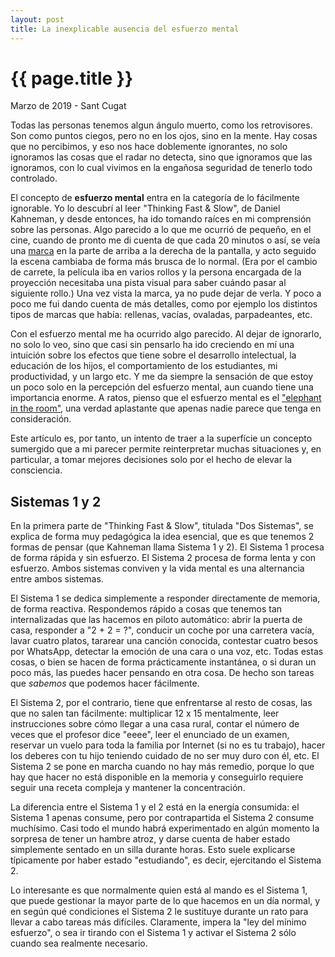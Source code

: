 ```yaml
---
layout: post
title: La inexplicable ausencia del esfuerzo mental
---
```


# {{ page.title }}

<time class="fecha">Marzo de 2019 - Sant Cugat</time>

Todas las personas tenemos algun ángulo muerto, como los retrovisores. Son como
puntos ciegos, pero no en los ojos, sino en la mente. Hay cosas que no
percibimos, y eso nos hace doblemente ignorantes, no solo ignoramos las cosas
que el radar no detecta, sino que ignoramos que las ignoramos, con lo cual
vivimos en la engañosa seguridad de tenerlo todo controlado.

El concepto de **esfuerzo mental** entra en la categoría de lo fácilmente
ignorable. Yo lo descubrí al leer "Thinking Fast & Slow", de Daniel Kahneman, y
desde entonces, ha ido tomando raíces en mi comprensión sobre las personas. Algo
parecido a lo que me ocurrió de pequeño, en el cine, cuando de pronto me di
cuenta de que cada 20 minutos o así, se veía una
[marca](https://en.wikipedia.org/wiki/Cue_mark) en la parte de arriba a la
derecha de la pantalla, y acto seguido la escena cambiaba de forma más brusca de
lo normal. (Era por el cambio de carrete, la película iba en varios rollos y la
persona encargada de la proyección necesitaba una pista visual para saber cuándo
pasar al siguiente rollo.) Una vez vista la marca, ya no pude dejar de verla. Y
poco a poco me fui dando cuenta de más detalles, como por ejemplo los distintos
tipos de marcas que había: rellenas, vacías, ovaladas, parpadeantes, etc. 

Con el esfuerzo mental me ha ocurrido algo parecido. Al dejar de ignorarlo, no
solo lo veo, sino que casi sin pensarlo ha ido creciendo en mí una intuición
sobre los efectos que tiene sobre el desarrollo intelectual, la educación de los
hijos, el comportamiento de los estudiantes, mi productividad, y un largo etc. Y
me da siempre la sensación de que estoy un poco solo en la percepción del
esfuerzo mental, aun cuando tiene una importancia enorme. A ratos, pienso que el
esfuerzo mental es el ["elephant in the
room"](https://es.wikipedia.org/wiki/Elefante_en_la_habitaci%C3%B3n), una verdad
aplastante que apenas nadie parece que tenga en consideración.

Este artículo es, por tanto, un intento de traer a la superfície un concepto
sumergido que a mi parecer permite reinterpretar muchas situaciones y, en
particular, a tomar mejores decisiones solo por el hecho de elevar la
consciencia.

## Sistemas 1 y 2

En la primera parte de "Thinking Fast & Slow", titulada "Dos Sistemas", se
explica de forma muy pedagógica la idea esencial, que es que tenemos 2 formas de
pensar (que Kahneman llama Sistema 1 y 2). El Sistema 1 procesa de forma rápida
y sin esfuerzo. El Sistema 2 procesa de forma lenta y con esfuerzo. Ambos sistemas
conviven y la vida mental es una alternancia entre ambos sistemas.

El Sistema 1 se dedica simplemente a responder directamente de memoria, de forma
reactiva. Respondemos rápido a cosas que tenemos tan internalizadas que las
hacemos en piloto automático: abrir la puerta de casa,
responder a "2 + 2 = ?", conducir un coche por una carretera vacía, lavar cuatro
platos, tararear una canción conocida, contestar cuatro besos por WhatsApp,
detectar la emoción de una cara o una voz, etc. Todas estas cosas, o bien se
hacen de forma prácticamente instantánea, o si duran un poco más, las puedes
hacer pensando en otra cosa. De hecho son tareas que *sabemos* que podemos hacer
fácilmente.

El Sistema 2, por el contrario, tiene que enfrentarse al resto de cosas, las que
no salen tan fácilmente: multiplicar 12 x 15 mentalmente, leer instrucciones
sobre cómo llegar a una casa rural, contar el número de veces que el profesor
dice "eeee", leer el enunciado de un examen, reservar un vuelo para toda la
familia por Internet (si no es tu trabajo), hacer los deberes con tu hijo
teniendo cuidado de no ser muy duro con él, etc. El Sistema 2 se pone en marcha
cuando no hay más remedio, porque lo que hay que hacer no está disponible en la
memoria y conseguirlo requiere seguir una receta compleja y mantener la
concentración.

La diferencia entre el Sistema 1 y el 2 está en la energía consumida: el Sistema
1 apenas consume, pero por contrapartida el Sistema 2 consume muchísimo. Casi
todo el mundo habrá experimentado en algún momento la sorpresa de tener un
hambre atroz, y darse cuenta de haber estado simplemente sentado en un silla
durante horas. Esto suele explicarse típicamente por haber estado "estudiando",
es decir, ejercitando el Sistema 2.


Lo interesante es que normalmente quien está al mando es el Sistema 1, que puede
gestionar la mayor parte de lo que hacemos en un día normal, y en según qué
condiciones el Sistema 2 le sustituye durante un rato para llevar a cabo tareas
más difíciles. Claramente, impera la "ley del mínimo esfuerzo", o sea ir tirando
con el Sistema 1 y activar el Sistema 2 sólo cuando sea realmente necesario. 









